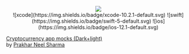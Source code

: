 <div align="center"><img src="demo.gif"></div>

<center>
![xcode](https://img.shields.io/badge/xcode-10.2.1-default.svg)
![swift](https://img.shields.io/badge/swift-5-default.svg)
![ios](https://img.shields.io/badge/ios-12.1-default.svg)
</center>

[Cryptocurrency app mocks (Dark+light)](https://dribbble.com/shots/6389584-Cryptocurrency-app-mocks-Dark-light)</br>
by [Prakhar Neel Sharma](https://dribbble.com/prakhar)